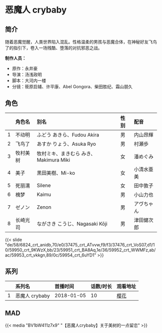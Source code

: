 # 恶魔人 crybaby


## 简介

随着恶魔觉醒，人类世界陷入混乱。性格温柔的男孩与恶魔合体，在神秘好友飞鸟了的指引下，卷入一场残酷、堕落的对抗邪恶之战。

**制作人员：**
- 原作：永井豪
- 导演：汤浅政明
- 脚本：大河内一楼
- 分镜：筱原启辅、许平康、Abel Gongora、柴田胜纪、霜山朋久

## 角色

|     |   角色名   |   别名  | 性别 |  配音  |
|:--- |:------  |:----      |:---  |:--   |
| 1 | 不动明 | ふどう あきら、Fudou Akira | 男 | 内山昂輝 |
| 2 | 飞鸟了 | あすか りょう、Asuka Ryo | 男 | 村瀬歩 |
| 3 | 牧村美树 | 牧村ミキ、まきむら みき、Makimura Miki | 女 | 潘めぐみ |
| 4 | 美子 | 黒田美樹、Mi-ko | 女 | 小清水亜美 |
| 5 | 死丽濡 | Silene | 女 | 田中敦子 |
| 6 | 槐梦 | Kaimu | 男 | 小山力也 |
| 7 | ゼノン | Zenon | 男 | アヴちゃん |
| 8 | 长崎光司 | ながさき こうじ、Nagasaki Kōji | 男 | 津田健次郎 |

{{< slide "de/58/6824_crt_anidb,70/e0/37475_crt_ATvvw,f9/f3/37476_crt_VoS07,d1/10/59950_crt_9KWzX,bb/23/59951_crt_BA8Aq,1e/36/59952_crt_WWMFz,ab/ac/59953_crt_vkkgn,89/0c/59954_crt_6uYD1" >}}

## 系列

|     | 系列名         | 首播时间       | 话数/时长 | 观看地址                                         |
|:----|:------------|:-----------|:------|:---------------------------------------------|
| 1   | 恶魔人 crybaby | 2018-01-05 | 10    | [樱花](http://www.yinghuacd.com/v/4034-1.html) |


## MAD

{{< media  "BV1bW411z7x9" 
"【恶魔人crybaby】关于美树的一点留恋"  >}}

        
